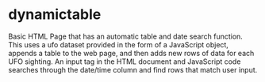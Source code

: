# dynamictable
Basic HTML Page that has an automatic table and date search function.  This uses a ufo dataset provided in the form of a JavaScript object, appends a table to the web page, and then adds new rows of data for each UFO sighting. An input tag in the HTML document and JavaScript code searches through the date/time column and find rows that match user input.
